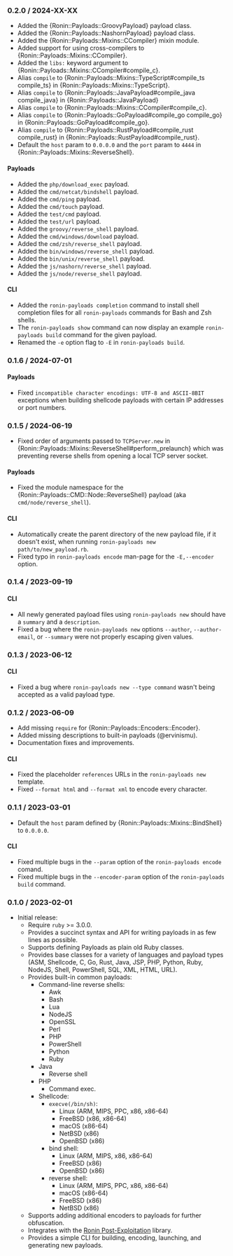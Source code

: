 ### 0.2.0 / 2024-XX-XX

* Added the {Ronin::Payloads::GroovyPayload} payload class.
* Added the {Ronin::Payloads::NashornPayload} payload class.
* Added the {Ronin::Payloads::Mixins::CCompiler} mixin module.
* Added support for using cross-compilers to
  {Ronin::Payloads::Mixins::CCompiler}.
* Added the `libs:` keyword argument to
  {Ronin::Payloads::Mixins::CCompiler#compile_c}.
* Alias `compile` to {Ronin::Payloads::Mixins::TypeScript#compile_ts compile_ts}
  in {Ronin::Payloads::Mixins::TypeScript}.
* Alias `compile` to {Ronin::Payloads::JavaPayload#compile_java compile_java}
  in {Ronin::Payloads::JavaPayload}
* Alias `compile` to {Ronin::Payloads::Mixins::CCompiler#compile_c}.
* Alias `compile` to {Ronin::Payloads::GoPayload#compile_go compile_go} in
  {Ronin::Payloads::GoPayload#compile_go}.
* Alias `compile` to {Ronin::Payloads::RustPayload#compile_rust compile_rust} in
  {Ronin::Payloads::RustPayload#compile_rust}.
* Default the `host` param to `0.0.0.0` and the `port` param to `4444` in
  {Ronin::Payloads::Mixins::ReverseShell}.

#### Payloads

* Added the `php/download_exec` payload.
* Added the `cmd/netcat/bindshell` payload.
* Added the `cmd/ping` payload.
* Added the `cmd/touch` payload.
* Added the `test/cmd` payload.
* Added the `test/url` payload.
* Added the `groovy/reverse_shell` payload.
* Added the `cmd/windows/download` payload.
* Added the `cmd/zsh/reverse_shell` payload.
* Added the `bin/windows/reverse_shell` payload.
* Added the `bin/unix/reverse_shell` payload.
* Added the `js/nashorn/reverse_shell` payload.
* Added the `js/node/reverse_shell` payload.

#### CLI

* Added the `ronin-payloads completion` command to install shell completion
  files for all `ronin-payloads` commands for Bash and Zsh shells.
* The `ronin-payloads show` command can now display an example
  `ronin-payloads build` command for the given payload.
* Renamed the `-e` option flag to `-E` in `ronin-payloads build`.

### 0.1.6 / 2024-07-01

#### Payloads

* Fixed `incompatible character encodings: UTF-8 and ASCII-8BIT` exceptions when
  building shellcode payloads with certain IP addresses or port numbers.

### 0.1.5 / 2024-06-19

* Fixed order of arguments passed to `TCPServer.new` in
  {Ronin::Payloads::Mixins::ReverseShell#perform_prelaunch} which was preventing
  reverse shells from opening a local TCP server socket.

#### Payloads

* Fixed the module namespace for the {Ronin::Payloads::CMD::Node::ReverseShell}
  payload (aka `cmd/node/reverse_shell`).

#### CLI

* Automatically create the parent directory of the new payload file,
  if it doesn't exist, when running `ronin-payloads new path/to/new_payload.rb`.
* Fixed typo in `ronin-payloads encode` man-page for the `-E,--encoder` option.

### 0.1.4 / 2023-09-19

#### CLI

* All newly generated payload files using `ronin-payloads new` should have a
  `summary` and a `description`.
* Fixed a bug where the `ronin-payloads new` options `--author`,
  `--author-email`, or `--summary` were not properly escaping given values.

### 0.1.3 / 2023-06-12

#### CLI 

* Fixed a bug where `ronin-payloads new --type command`  wasn't being accepted
  as a valid payload type.

### 0.1.2 / 2023-06-09

* Add missing `require` for {Ronin::Payloads::Encoders::Encoder}.
* Added missing descriptions to built-in payloads (@ervinismu).
* Documentation fixes and improvements.

#### CLI

* Fixed the placeholder `references` URLs in the `ronin-payloads new` template.
* Fixed `--format html` and `--format xml` to encode every character.

### 0.1.1 / 2023-03-01

* Default the `host` param defined by {Ronin::Payloads::Mixins::BindShell} to
  `0.0.0.0`.

#### CLI

* Fixed multiple bugs in the `--param` option of the `ronin-payloads encode`
  comand.
* Fixed multiple bugs in the `--encoder-param` option of
  the `ronin-payloads build` command.

### 0.1.0 / 2023-02-01

* Initial release:
  * Require `ruby` >= 3.0.0.
  * Provides a succinct syntax and API for writing payloads in as few lines as
    possible.
  * Supports defining Payloads as plain old Ruby classes.
  * Provides base classes for a variety of languages and payload types
   (ASM, Shellcode, C, Go, Rust, Java, JSP, PHP, Python, Ruby, NodeJS, Shell,
    PowerShell, SQL, XML, HTML, URL).
  * Provides built-in common payloads:
    * Command-line reverse shells:
      * Awk
      * Bash
      * Lua
      * NodeJS
      * OpenSSL
      * Perl
      * PHP
      * PowerShell
      * Python
      * Ruby
    * Java
      * Reverse shell
    * PHP
      * Command exec.
    * Shellcode:
      * `execve(/bin/sh)`:
        * Linux (ARM, MIPS, PPC, x86, x86-64)
        * FreeBSD (x86, x86-64)
        * macOS (x86-64)
        * NetBSD (x86)
        * OpenBSD (x86)
      * bind shell:
        * Linux (ARM, MIPS, x86, x86-64)
        * FreeBSD (x86)
        * OpenBSD (x86)
      * reverse shell:
        * Linux (ARM, MIPS, PPC, x86, x86-64)
        * macOS (x86-64)
        * FreeBSD (x86)
        * NetBSD (x86)
  * Supports adding additional encoders to payloads for further obfuscation.
  * Integrates with the [Ronin Post-Exploitation][ronin-post_ex] library.
  * Provides a simple CLI for building, encoding, launching, and generating new
    payloads.

[ronin-post_ex]: https://github.com/ronin-rb/ronin-post_ex#readme
